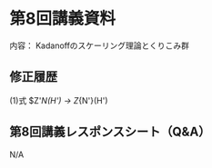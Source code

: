 #  第8回講義資料
内容：  Kadanoffのスケーリング理論とくりこみ群 

## 修正履歴 
(1)式 $Z'_N(H') ->  Z_{N'}(H')


## 第8回講義レスポンスシート（Q&A）
N/A

